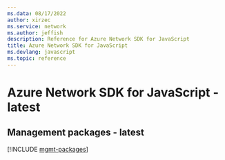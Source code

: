 ```yaml
---
ms.data: 08/17/2022
author: xirzec
ms.service: network
ms.author: jeffish
description: Reference for Azure Network SDK for JavaScript
title: Azure Network SDK for JavaScript
ms.devlang: javascript
ms.topic: reference
---
```

# Azure Network SDK for JavaScript - latest

## Management packages - latest
[!INCLUDE [mgmt-packages](network-mgmt-index.md)]